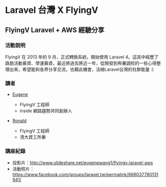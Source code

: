 # Laravel 台灣 X FlyingV

## FlyingV Laravel + AWS 經驗分享

### 活動說明

FlyingV 在 2013 年的 9 月，正式轉換系統，開始使用 Laravel 4。這其中經歷了路跑活動募資、學運募資，最近將過去將近一年，從開發到佈署調校的一些心得整理出來，希望能和各界分享交流，也藉此機會，活絡Laravel台灣的社群能量 :)

### 講者

* [Eugene](https://www.facebook.com/euwang)
	* FlyingV 工程師
	* inside 網路趨勢共同創辦人

* [Ronald](https://www.facebook.com/hothero)
	* FlyingV 工程師
	* 清大資工所畢

### 講座紀錄

* 投影片：<http://www.slideshare.net/eugenewang1/flyingv-laravel-aws>
* 活動照片：<https://www.facebook.com/groups/laravel.tw/permalink/666037780131941/>